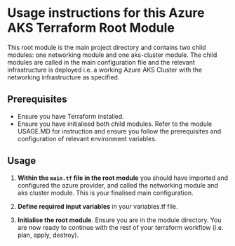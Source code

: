 # Usage instructions for this Azure AKS Terraform Root Module

This root module is the main project directory and contains two child modules: one networking module and one aks-cluster module. The child modules are called in the main configuration file and the relevant infrastructure is deployed i.e. a working Azure AKS Cluster with the networking infrastructure as specified.

## Prerequisites

- Ensure you have Terraform installed.
- Ensure you have initialised both child modules. Refer to the module USAGE.MD for instruction and ensure you follow the prerequisites and configuration of relevant environment variables.

## Usage

1. **Within the `main.tf` file in the root module** you should have imported and configured the azure provider, and called the networking module and aks cluster module. This is your finalised main configuration.

2. **Define required input variables** in your variables.tf file.

3. **Initialise the root module**. Ensure you are in the module directory. You are now ready to continue with the rest of your terraform workflow (i.e. plan, apply, destroy).
